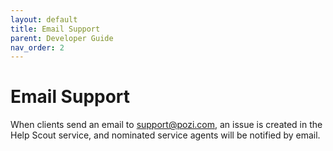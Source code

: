 ```yaml
---
layout: default
title: Email Support
parent: Developer Guide
nav_order: 2
---
```


# Email Support

When clients send an email to support@pozi.com, an issue is created in the Help Scout service, and nominated service agents will be notified by email. 
